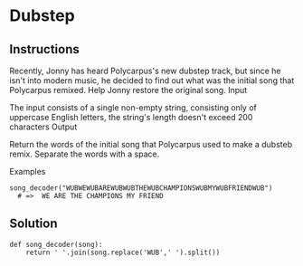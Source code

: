 # Dubstep

## Instructions
Recently, Jonny has heard Polycarpus's new dubstep track, but since he isn't into modern music, he decided to find out what was the initial song that Polycarpus remixed. Help Jonny restore the original song.
Input

The input consists of a single non-empty string, consisting only of uppercase English letters, the string's length doesn't exceed 200 characters
Output

Return the words of the initial song that Polycarpus used to make a dubsteb remix. Separate the words with a space.

Examples
```
song_decoder("WUBWEWUBAREWUBWUBTHEWUBCHAMPIONSWUBMYWUBFRIENDWUB")
  # =>  WE ARE THE CHAMPIONS MY FRIEND
```

## Solution
```
def song_decoder(song):
    return ' '.join(song.replace('WUB',' ').split())
```
